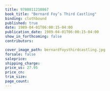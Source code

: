 ```yaml
---
title: 9780811210867
book_title: "Bernard Foy’s Third Castling"
binding: clothbound
published: true
date: 1989-04-01T06:00:15-04:00
publication_date: 1989-04-01T06:00:15-04:00
show_in_forthcoming: false
contributors:

cover_image_path: bernardfoysthirdcastling.jpg
forsale: false
saleprice:
shipping_charge:
price_us: 27.95
price_cn:
trim_size:
page_count:
---
```


